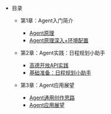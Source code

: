 - 目录
  - 第1章：Agent入门简介
    - [Agent原理](./第一章：Agent简介/1.1%20Agent原理.md)
    - [Agent原理深入+环境配置](./第一章：Agent简介/1.2%20Agent原理深入+环境配置.md)

  - 第2章：Agent实践：日程规划小助手
    - [高德开放API实践](./第二章：Agent实践/2.1%20高德开放API实践.md)
    - [基础准备：日程规划小助手](./第二章：Agent实践/2.2%20日程规划小助手.md)

  - 第3章：Agent应用展望
    - [Agent通用创作思路](./第三章：Agent应用展望/3.1%20Agent通用创作思路.md)
    - [Agent应用展望](./第三章：Agent应用展望/3.2%20Agent应用展望.md)
